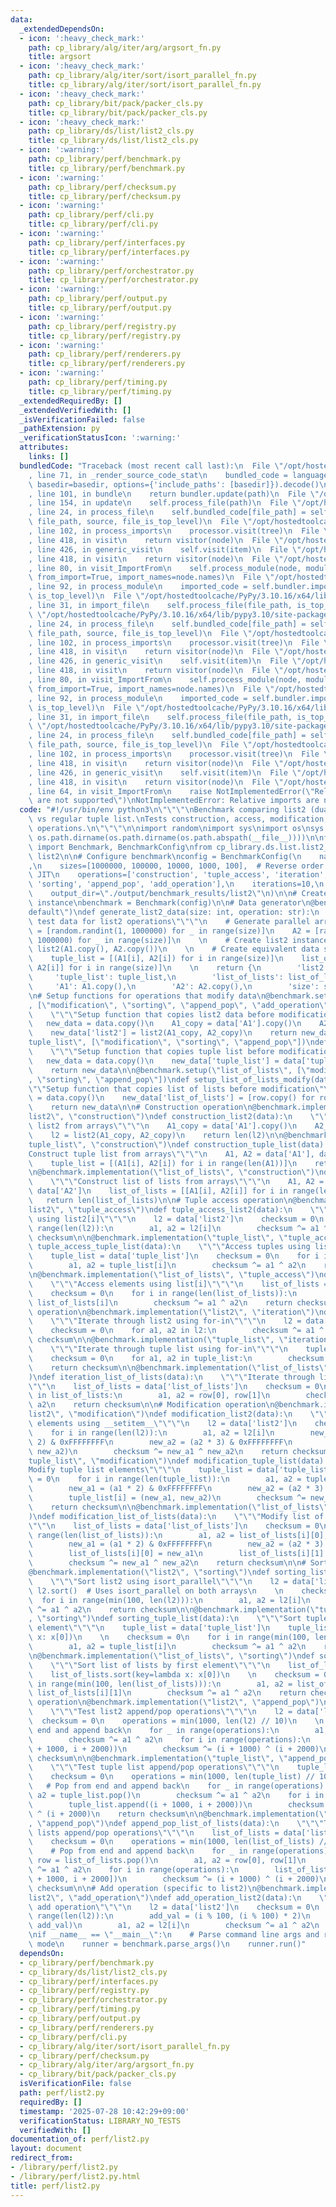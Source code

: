 ```yaml
---
data:
  _extendedDependsOn:
  - icon: ':heavy_check_mark:'
    path: cp_library/alg/iter/arg/argsort_fn.py
    title: argsort
  - icon: ':heavy_check_mark:'
    path: cp_library/alg/iter/sort/isort_parallel_fn.py
    title: cp_library/alg/iter/sort/isort_parallel_fn.py
  - icon: ':heavy_check_mark:'
    path: cp_library/bit/pack/packer_cls.py
    title: cp_library/bit/pack/packer_cls.py
  - icon: ':heavy_check_mark:'
    path: cp_library/ds/list/list2_cls.py
    title: cp_library/ds/list/list2_cls.py
  - icon: ':warning:'
    path: cp_library/perf/benchmark.py
    title: cp_library/perf/benchmark.py
  - icon: ':warning:'
    path: cp_library/perf/checksum.py
    title: cp_library/perf/checksum.py
  - icon: ':warning:'
    path: cp_library/perf/cli.py
    title: cp_library/perf/cli.py
  - icon: ':warning:'
    path: cp_library/perf/interfaces.py
    title: cp_library/perf/interfaces.py
  - icon: ':warning:'
    path: cp_library/perf/orchestrator.py
    title: cp_library/perf/orchestrator.py
  - icon: ':warning:'
    path: cp_library/perf/output.py
    title: cp_library/perf/output.py
  - icon: ':warning:'
    path: cp_library/perf/registry.py
    title: cp_library/perf/registry.py
  - icon: ':warning:'
    path: cp_library/perf/renderers.py
    title: cp_library/perf/renderers.py
  - icon: ':warning:'
    path: cp_library/perf/timing.py
    title: cp_library/perf/timing.py
  _extendedRequiredBy: []
  _extendedVerifiedWith: []
  _isVerificationFailed: false
  _pathExtension: py
  _verificationStatusIcon: ':warning:'
  attributes:
    links: []
  bundledCode: "Traceback (most recent call last):\n  File \"/opt/hostedtoolcache/PyPy/3.10.16/x64/lib/pypy3.10/site-packages/onlinejudge_verify/documentation/build.py\"\
    , line 71, in _render_source_code_stat\n    bundled_code = language.bundle(stat.path,\
    \ basedir=basedir, options={'include_paths': [basedir]}).decode()\n  File \"/opt/hostedtoolcache/PyPy/3.10.16/x64/lib/pypy3.10/site-packages/onlinejudge_verify/languages/python.py\"\
    , line 101, in bundle\n    return bundler.update(path)\n  File \"/opt/hostedtoolcache/PyPy/3.10.16/x64/lib/pypy3.10/site-packages/onlinejudge_verify/languages/python_bundle.py\"\
    , line 154, in update\n    self.process_file(path)\n  File \"/opt/hostedtoolcache/PyPy/3.10.16/x64/lib/pypy3.10/site-packages/onlinejudge_verify/languages/python_bundle.py\"\
    , line 24, in process_file\n    self.bundled_code[file_path] = self.process_imports(tree,\
    \ file_path, source, file_is_top_level)\n  File \"/opt/hostedtoolcache/PyPy/3.10.16/x64/lib/pypy3.10/site-packages/onlinejudge_verify/languages/python_bundle.py\"\
    , line 102, in process_imports\n    processor.visit(tree)\n  File \"/opt/hostedtoolcache/PyPy/3.10.16/x64/lib/pypy3.10/ast.py\"\
    , line 418, in visit\n    return visitor(node)\n  File \"/opt/hostedtoolcache/PyPy/3.10.16/x64/lib/pypy3.10/ast.py\"\
    , line 426, in generic_visit\n    self.visit(item)\n  File \"/opt/hostedtoolcache/PyPy/3.10.16/x64/lib/pypy3.10/ast.py\"\
    , line 418, in visit\n    return visitor(node)\n  File \"/opt/hostedtoolcache/PyPy/3.10.16/x64/lib/pypy3.10/site-packages/onlinejudge_verify/languages/python_bundle.py\"\
    , line 80, in visit_ImportFrom\n    self.process_module(node, module_path, file_is_top_level,\
    \ from_import=True, import_names=node.names)\n  File \"/opt/hostedtoolcache/PyPy/3.10.16/x64/lib/pypy3.10/site-packages/onlinejudge_verify/languages/python_bundle.py\"\
    , line 92, in process_module\n    imported_code = self.bundler.import_file(module_path,\
    \ is_top_level)\n  File \"/opt/hostedtoolcache/PyPy/3.10.16/x64/lib/pypy3.10/site-packages/onlinejudge_verify/languages/python_bundle.py\"\
    , line 31, in import_file\n    self.process_file(file_path, is_top_level)\n  File\
    \ \"/opt/hostedtoolcache/PyPy/3.10.16/x64/lib/pypy3.10/site-packages/onlinejudge_verify/languages/python_bundle.py\"\
    , line 24, in process_file\n    self.bundled_code[file_path] = self.process_imports(tree,\
    \ file_path, source, file_is_top_level)\n  File \"/opt/hostedtoolcache/PyPy/3.10.16/x64/lib/pypy3.10/site-packages/onlinejudge_verify/languages/python_bundle.py\"\
    , line 102, in process_imports\n    processor.visit(tree)\n  File \"/opt/hostedtoolcache/PyPy/3.10.16/x64/lib/pypy3.10/ast.py\"\
    , line 418, in visit\n    return visitor(node)\n  File \"/opt/hostedtoolcache/PyPy/3.10.16/x64/lib/pypy3.10/ast.py\"\
    , line 426, in generic_visit\n    self.visit(item)\n  File \"/opt/hostedtoolcache/PyPy/3.10.16/x64/lib/pypy3.10/ast.py\"\
    , line 418, in visit\n    return visitor(node)\n  File \"/opt/hostedtoolcache/PyPy/3.10.16/x64/lib/pypy3.10/site-packages/onlinejudge_verify/languages/python_bundle.py\"\
    , line 80, in visit_ImportFrom\n    self.process_module(node, module_path, file_is_top_level,\
    \ from_import=True, import_names=node.names)\n  File \"/opt/hostedtoolcache/PyPy/3.10.16/x64/lib/pypy3.10/site-packages/onlinejudge_verify/languages/python_bundle.py\"\
    , line 92, in process_module\n    imported_code = self.bundler.import_file(module_path,\
    \ is_top_level)\n  File \"/opt/hostedtoolcache/PyPy/3.10.16/x64/lib/pypy3.10/site-packages/onlinejudge_verify/languages/python_bundle.py\"\
    , line 31, in import_file\n    self.process_file(file_path, is_top_level)\n  File\
    \ \"/opt/hostedtoolcache/PyPy/3.10.16/x64/lib/pypy3.10/site-packages/onlinejudge_verify/languages/python_bundle.py\"\
    , line 24, in process_file\n    self.bundled_code[file_path] = self.process_imports(tree,\
    \ file_path, source, file_is_top_level)\n  File \"/opt/hostedtoolcache/PyPy/3.10.16/x64/lib/pypy3.10/site-packages/onlinejudge_verify/languages/python_bundle.py\"\
    , line 102, in process_imports\n    processor.visit(tree)\n  File \"/opt/hostedtoolcache/PyPy/3.10.16/x64/lib/pypy3.10/ast.py\"\
    , line 418, in visit\n    return visitor(node)\n  File \"/opt/hostedtoolcache/PyPy/3.10.16/x64/lib/pypy3.10/ast.py\"\
    , line 426, in generic_visit\n    self.visit(item)\n  File \"/opt/hostedtoolcache/PyPy/3.10.16/x64/lib/pypy3.10/ast.py\"\
    , line 418, in visit\n    return visitor(node)\n  File \"/opt/hostedtoolcache/PyPy/3.10.16/x64/lib/pypy3.10/site-packages/onlinejudge_verify/languages/python_bundle.py\"\
    , line 64, in visit_ImportFrom\n    raise NotImplementedError(\"Relative imports\
    \ are not supported\")\nNotImplementedError: Relative imports are not supported\n"
  code: "#!/usr/bin/env python3\n\"\"\"\nBenchmark comparing list2 (dual-array list)\
    \ vs regular tuple list.\nTests construction, access, modification, sorting, append/pop\
    \ operations.\n\"\"\"\n\nimport random\nimport sys\nimport os\nsys.path.insert(0,\
    \ os.path.dirname(os.path.dirname(os.path.abspath(__file__))))\n\nfrom cp_library.perf.benchmark\
    \ import Benchmark, BenchmarkConfig\nfrom cp_library.ds.list.list2_cls import\
    \ list2\n\n# Configure benchmark\nconfig = BenchmarkConfig(\n    name=\"list2\"\
    ,\n    sizes=[1000000, 100000, 10000, 1000, 100],  # Reverse order to warm up\
    \ JIT\n    operations=['construction', 'tuple_access', 'iteration', 'modification',\
    \ 'sorting', 'append_pop', 'add_operation'],\n    iterations=10,\n    warmup=3,\n\
    \    output_dir=\"./output/benchmark_results/list2\"\n)\n\n# Create benchmark\
    \ instance\nbenchmark = Benchmark(config)\n\n# Data generator\n@benchmark.data_generator(\"\
    default\")\ndef generate_list2_data(size: int, operation: str):\n    \"\"\"Generate\
    \ test data for list2 operations\"\"\"\n    # Generate parallel arrays\n    A1\
    \ = [random.randint(1, 1000000) for _ in range(size)]\n    A2 = [random.randint(1,\
    \ 1000000) for _ in range(size)]\n    \n    # Create list2 instance\n    l2 =\
    \ list2(A1.copy(), A2.copy())\n    \n    # Create equivalent data structures\n\
    \    tuple_list = [(A1[i], A2[i]) for i in range(size)]\n    list_of_lists = [[A1[i],\
    \ A2[i]] for i in range(size)]\n    \n    return {\n        'list2': l2,\n   \
    \     'tuple_list': tuple_list,\n        'list_of_lists': list_of_lists,\n   \
    \     'A1': A1.copy(),\n        'A2': A2.copy(),\n        'size': size\n    }\n\
    \n# Setup functions for operations that modify data\n@benchmark.setup(\"list2\"\
    , [\"modification\", \"sorting\", \"append_pop\", \"add_operation\"])\ndef setup_list2_modify(data):\n\
    \    \"\"\"Setup function that copies list2 data before modification\"\"\"\n \
    \   new_data = data.copy()\n    A1_copy = data['A1'].copy()\n    A2_copy = data['A2'].copy()\n\
    \    new_data['list2'] = list2(A1_copy, A2_copy)\n    return new_data\n\n@benchmark.setup(\"\
    tuple_list\", [\"modification\", \"sorting\", \"append_pop\"])\ndef setup_tuple_list_modify(data):\n\
    \    \"\"\"Setup function that copies tuple list before modification\"\"\"\n \
    \   new_data = data.copy()\n    new_data['tuple_list'] = data['tuple_list'].copy()\n\
    \    return new_data\n\n@benchmark.setup(\"list_of_lists\", [\"modification\"\
    , \"sorting\", \"append_pop\"])\ndef setup_list_of_lists_modify(data):\n    \"\
    \"\"Setup function that copies list of lists before modification\"\"\"\n    new_data\
    \ = data.copy()\n    new_data['list_of_lists'] = [row.copy() for row in data['list_of_lists']]\n\
    \    return new_data\n\n# Construction operation\n@benchmark.implementation(\"\
    list2\", \"construction\")\ndef construction_list2(data):\n    \"\"\"Construct\
    \ list2 from arrays\"\"\"\n    A1_copy = data['A1'].copy()\n    A2_copy = data['A2'].copy()\n\
    \    l2 = list2(A1_copy, A2_copy)\n    return len(l2)\n\n@benchmark.implementation(\"\
    tuple_list\", \"construction\")\ndef construction_tuple_list(data):\n    \"\"\"\
    Construct tuple list from arrays\"\"\"\n    A1, A2 = data['A1'], data['A2']\n\
    \    tuple_list = [(A1[i], A2[i]) for i in range(len(A1))]\n    return len(tuple_list)\n\
    \n@benchmark.implementation(\"list_of_lists\", \"construction\")\ndef construction_list_of_lists(data):\n\
    \    \"\"\"Construct list of lists from arrays\"\"\"\n    A1, A2 = data['A1'],\
    \ data['A2']\n    list_of_lists = [[A1[i], A2[i]] for i in range(len(A1))]\n \
    \   return len(list_of_lists)\n\n# Tuple access operation\n@benchmark.implementation(\"\
    list2\", \"tuple_access\")\ndef tuple_access_list2(data):\n    \"\"\"Access tuples\
    \ using list2[i]\"\"\"\n    l2 = data['list2']\n    checksum = 0\n    for i in\
    \ range(len(l2)):\n        a1, a2 = l2[i]\n        checksum ^= a1 ^ a2\n    return\
    \ checksum\n\n@benchmark.implementation(\"tuple_list\", \"tuple_access\")\ndef\
    \ tuple_access_tuple_list(data):\n    \"\"\"Access tuples using list[i]\"\"\"\n\
    \    tuple_list = data['tuple_list']\n    checksum = 0\n    for i in range(len(tuple_list)):\n\
    \        a1, a2 = tuple_list[i]\n        checksum ^= a1 ^ a2\n    return checksum\n\
    \n@benchmark.implementation(\"list_of_lists\", \"tuple_access\")\ndef tuple_access_list_of_lists(data):\n\
    \    \"\"\"Access elements using list[i]\"\"\"\n    list_of_lists = data['list_of_lists']\n\
    \    checksum = 0\n    for i in range(len(list_of_lists)):\n        a1, a2 = list_of_lists[i],\
    \ list_of_lists[i]\n        checksum ^= a1 ^ a2\n    return checksum\n\n# Iteration\
    \ operation\n@benchmark.implementation(\"list2\", \"iteration\")\ndef iteration_list2(data):\n\
    \    \"\"\"Iterate through list2 using for-in\"\"\"\n    l2 = data['list2']\n\
    \    checksum = 0\n    for a1, a2 in l2:\n        checksum ^= a1 ^ a2\n    return\
    \ checksum\n\n@benchmark.implementation(\"tuple_list\", \"iteration\")\ndef iteration_tuple_list(data):\n\
    \    \"\"\"Iterate through tuple list using for-in\"\"\"\n    tuple_list = data['tuple_list']\n\
    \    checksum = 0\n    for a1, a2 in tuple_list:\n        checksum ^= a1 ^ a2\n\
    \    return checksum\n\n@benchmark.implementation(\"list_of_lists\", \"iteration\"\
    )\ndef iteration_list_of_lists(data):\n    \"\"\"Iterate through list of lists\"\
    \"\"\n    list_of_lists = data['list_of_lists']\n    checksum = 0\n    for row\
    \ in list_of_lists:\n        a1, a2 = row[0], row[1]\n        checksum ^= a1 ^\
    \ a2\n    return checksum\n\n# Modification operation\n@benchmark.implementation(\"\
    list2\", \"modification\")\ndef modification_list2(data):\n    \"\"\"Modify list2\
    \ elements using __setitem__\"\"\"\n    l2 = data['list2']\n    checksum = 0\n\
    \    for i in range(len(l2)):\n        a1, a2 = l2[i]\n        new_a1 = (a1 *\
    \ 2) & 0xFFFFFFFF\n        new_a2 = (a2 * 3) & 0xFFFFFFFF\n        l2[i] = (new_a1,\
    \ new_a2)\n        checksum ^= new_a1 ^ new_a2\n    return checksum\n\n@benchmark.implementation(\"\
    tuple_list\", \"modification\")\ndef modification_tuple_list(data):\n    \"\"\"\
    Modify tuple list elements\"\"\"\n    tuple_list = data['tuple_list']\n    checksum\
    \ = 0\n    for i in range(len(tuple_list)):\n        a1, a2 = tuple_list[i]\n\
    \        new_a1 = (a1 * 2) & 0xFFFFFFFF\n        new_a2 = (a2 * 3) & 0xFFFFFFFF\n\
    \        tuple_list[i] = (new_a1, new_a2)\n        checksum ^= new_a1 ^ new_a2\n\
    \    return checksum\n\n@benchmark.implementation(\"list_of_lists\", \"modification\"\
    )\ndef modification_list_of_lists(data):\n    \"\"\"Modify list of lists elements\"\
    \"\"\n    list_of_lists = data['list_of_lists']\n    checksum = 0\n    for i in\
    \ range(len(list_of_lists)):\n        a1, a2 = list_of_lists[i][0], list_of_lists[i][1]\n\
    \        new_a1 = (a1 * 2) & 0xFFFFFFFF\n        new_a2 = (a2 * 3) & 0xFFFFFFFF\n\
    \        list_of_lists[i][0] = new_a1\n        list_of_lists[i][1] = new_a2\n\
    \        checksum ^= new_a1 ^ new_a2\n    return checksum\n\n# Sorting operation\n\
    @benchmark.implementation(\"list2\", \"sorting\")\ndef sorting_list2(data):\n\
    \    \"\"\"Sort list2 using isort_parallel\"\"\"\n    l2 = data['list2']\n   \
    \ l2.sort()  # Uses isort_parallel on both arrays\n    \n    checksum = 0\n  \
    \  for i in range(min(100, len(l2))):\n        a1, a2 = l2[i]\n        checksum\
    \ ^= a1 ^ a2\n    return checksum\n\n@benchmark.implementation(\"tuple_list\"\
    , \"sorting\")\ndef sorting_tuple_list(data):\n    \"\"\"Sort tuple list by first\
    \ element\"\"\"\n    tuple_list = data['tuple_list']\n    tuple_list.sort(key=lambda\
    \ x: x[0])\n    \n    checksum = 0\n    for i in range(min(100, len(tuple_list))):\n\
    \        a1, a2 = tuple_list[i]\n        checksum ^= a1 ^ a2\n    return checksum\n\
    \n@benchmark.implementation(\"list_of_lists\", \"sorting\")\ndef sorting_list_of_lists(data):\n\
    \    \"\"\"Sort list of lists by first element\"\"\"\n    list_of_lists = data['list_of_lists']\n\
    \    list_of_lists.sort(key=lambda x: x[0])\n    \n    checksum = 0\n    for i\
    \ in range(min(100, len(list_of_lists))):\n        a1, a2 = list_of_lists[i][0],\
    \ list_of_lists[i][1]\n        checksum ^= a1 ^ a2\n    return checksum\n\n# Append/pop\
    \ operation\n@benchmark.implementation(\"list2\", \"append_pop\")\ndef append_pop_list2(data):\n\
    \    \"\"\"Test list2 append/pop operations\"\"\"\n    l2 = data['list2']\n  \
    \  checksum = 0\n    operations = min(1000, len(l2) // 10)\n    \n    # Pop from\
    \ end and append back\n    for _ in range(operations):\n        a1, a2 = l2.pop()\n\
    \        checksum ^= a1 ^ a2\n    for i in range(operations):\n        l2.append((i\
    \ + 1000, i + 2000))\n        checksum ^= (i + 1000) ^ (i + 2000)\n    return\
    \ checksum\n\n@benchmark.implementation(\"tuple_list\", \"append_pop\")\ndef append_pop_tuple_list(data):\n\
    \    \"\"\"Test tuple list append/pop operations\"\"\"\n    tuple_list = data['tuple_list']\n\
    \    checksum = 0\n    operations = min(1000, len(tuple_list) // 10)\n    \n \
    \   # Pop from end and append back\n    for _ in range(operations):\n        a1,\
    \ a2 = tuple_list.pop()\n        checksum ^= a1 ^ a2\n    for i in range(operations):\n\
    \        tuple_list.append((i + 1000, i + 2000))\n        checksum ^= (i + 1000)\
    \ ^ (i + 2000)\n    return checksum\n\n@benchmark.implementation(\"list_of_lists\"\
    , \"append_pop\")\ndef append_pop_list_of_lists(data):\n    \"\"\"Test list of\
    \ lists append/pop operations\"\"\"\n    list_of_lists = data['list_of_lists']\n\
    \    checksum = 0\n    operations = min(1000, len(list_of_lists) // 10)\n    \n\
    \    # Pop from end and append back\n    for _ in range(operations):\n       \
    \ row = list_of_lists.pop()\n        a1, a2 = row[0], row[1]\n        checksum\
    \ ^= a1 ^ a2\n    for i in range(operations):\n        list_of_lists.append([i\
    \ + 1000, i + 2000])\n        checksum ^= (i + 1000) ^ (i + 2000)\n    return\
    \ checksum\n\n# Add operation (specific to list2)\n@benchmark.implementation(\"\
    list2\", \"add_operation\")\ndef add_operation_list2(data):\n    \"\"\"Test list2\
    \ add operation\"\"\"\n    l2 = data['list2']\n    checksum = 0\n    for i in\
    \ range(len(l2)):\n        add_val = (i % 100, (i % 100) * 2)\n        l2.add(i,\
    \ add_val)\n        a1, a2 = l2[i]\n        checksum ^= a1 ^ a2\n    return checksum\n\
    \nif __name__ == \"__main__\":\n    # Parse command line args and run appropriate\
    \ mode\n    runner = benchmark.parse_args()\n    runner.run()"
  dependsOn:
  - cp_library/perf/benchmark.py
  - cp_library/ds/list/list2_cls.py
  - cp_library/perf/interfaces.py
  - cp_library/perf/registry.py
  - cp_library/perf/orchestrator.py
  - cp_library/perf/timing.py
  - cp_library/perf/output.py
  - cp_library/perf/renderers.py
  - cp_library/perf/cli.py
  - cp_library/alg/iter/sort/isort_parallel_fn.py
  - cp_library/perf/checksum.py
  - cp_library/alg/iter/arg/argsort_fn.py
  - cp_library/bit/pack/packer_cls.py
  isVerificationFile: false
  path: perf/list2.py
  requiredBy: []
  timestamp: '2025-07-28 10:42:29+09:00'
  verificationStatus: LIBRARY_NO_TESTS
  verifiedWith: []
documentation_of: perf/list2.py
layout: document
redirect_from:
- /library/perf/list2.py
- /library/perf/list2.py.html
title: perf/list2.py
---
```


